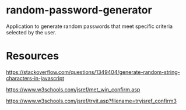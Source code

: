 # random-password-generator
Application to generate random passwords that meet specific criteria selected by the user. 

# Resources
<!-- //generate random string of characters -->
https://stackoverflow.com/questions/1349404/generate-random-string-characters-in-javascript

<!-- run function with button click -->
https://www.w3schools.com/jsref/met_win_confirm.asp


<!-- display text dependent on action -->
https://www.w3schools.com/jsref/tryit.asp?filename=tryjsref_confirm3